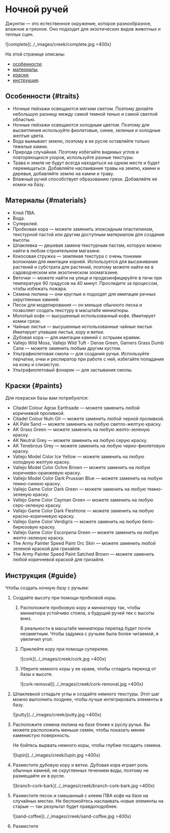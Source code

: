 # Ночной ручей

Джунгли — это естественное окружение, которое разнообразное, влажное и грязное. Оно подходит для экзотических видов животных и теплых сцен.

![complete](../_images/creek/complete.jpg =400x)

На этой странице описаны:
* [особенности](#traits);
* [материалы](#materials);
* [краски](#paints);
* [инструкция](#guide).

## Особенности {#traits}

* Ночные пейзажи освещаются мягким светом. Поэтому делайте небольшую разницу между самой темной тенью и самой светлой областью.
* Ночные пейзажи освещаются холодным цветом. Поэтому для высветления используйте фиолетовые, синие, зеленые и холодные желтые цвета. 
* Вода вымывает землю, поэтому в ее русле оставляйте только тяжелые камни.
* Природа случайная. Поэтому избегайте видимых углов и повторяющихся узоров, используйте разные текстуры.
* Трава и земля не будут всегда находиться на одном месте и будет перемещаться. Добавляйте наслаивание травы на землю, камни и деревья, добавляйте землю на камни и траву.
* Влажный ручей способствует образованию грязи. Добавляйте ее комки на базу.


## Материалы {#materials}

* Клей ПВА.
* Вода.
* Суперклей.
* Пробковая кора — можете заменить эпоксидным пластилином, текстурной пастой или другим доступным материалом для создания высоты. 
* Шпаклевка — дешевая замена текстурным пастам, которую можно найти в любом строительном магазине.
* Кокосовая стружка — земляная текстура с очень тонкими волокнами для имитации корней. Используется для высаживания растений и субстрата для растений, поэтому можете найти ее в садоводческом или экзотическом зоомагазине.
* Веточки — можете найти на улице и продезинфицируйте в печи при температуре 90 градусов на 40 минут. Проследите за процессом, чтобы избежать пожара.
* Семена люпина — они круглые и подходят для имитации речных округленных камней.
* Песок для моделирования — он меньше обычного песка и позволяет создать текстуру в масштабе миниатюры.
* Молотый кофе — высушенный использованный кофе. Имитирует комки грязи.
* Чайные листья — высушенные использованные чайные листья. Имитирует упавшие листья, кору и ветки.
* Дубовая кора — для имитации камней с острыми краями.
* Vallejo Wild Moss, Vallejo Wild Tuft - Dense Green, Gamers Grass Dumb Cane — можете заменить любым другим кустом.
* Ультрафиолетовая смола — для создания ручья. Используйте перчатки, очки и респиратор при работе с ней, избегайте попадания на кожу и слизистую.
* Ультрафиолетовый фонарик — для застывания смолы.

## Краски {#paints}

Для покраски базы вам потребуются:

* Citadel Colour Agrax Earthsade — можете заменить любой коричневой проливкой.
* Citadel Colour Nuln Oil — можете заменить любой черной проливкой.
* AK Pale Sand — можете заменить на любую светло-желтую краску.
* AK Grass Green — можете заменить на любую желто-зеленую краску.
* AK Neutral Grey — можете заменить на любую серую краску.
* AK Tenebrous Grey — можете заменить на любую черно-фиолетовую краску.
* Vallejo Model Color Ice Yellow — можете заменить на любую холодную желтую краску.
* Vallejo Model Color Ochre Brown — можете заменить на любую коричнево-оранжевую краску.
* Vallejo Model Color Dark Prussian Blue — можете заменить на любую темно-синюю краску.
* Vallejo Game Color Dark Green — можете заменить на любую темно-зеленую краску.
* Vallejo Game Color Cayman Green — можете заменить на любую серо-зеленую краску.
* Vallejo Game Color Dark Fleshtone — можете заменить на любую красно-коричневую краску.
* Vallejo Game Color Verdigris — можете заменить на любую бело-бирюзовую краску.
* Vallejo Game Color Escorpena Green — можете заменить на любую желто-зеленую краску.
* The Army Painter Speed Paint Orc Skin — можете заменить любой зеленой краской для гризайля.
* The Army Painter Speed Paint Satched Brown — можете заменить любой коричневой краской для гризайля.

## Инструкция {#guide}

Чтобы создать ночную базу с ручьем:

1. Создайте высоту при помощи пробковой коры. 

   1. Расположите пробковую кору и миниатюру так, чтобы миниатюра устойчиво стояла, а будущий ручей тек с высоты вниз.
   
      В реальности в масштабе миниатюры перепад будет почти незаметным. Чтобы задумка с ручьем была более читаемой, я увеличил угол.

   2. Приклейте кору при помощи суперклея.

      ![cork](../_images/creek/cork.jpg =400x)

   3. Уберите немного коры у ее краев, чтобы сгладить переход от базы к высоте.

      ![cork-removal](../_images/creek/cork-removal.jpg =400x)

2. Шпаклевкой сгладьте углы и создайте немного текстуры. Этот шаг можно выполнить позднее, чтобы лучше интегрировать элементы в базу.
   
   ![putty](../_images/creek/putty.jpg =400x)

3. Расположите семена люпина на базе ближе к руслу ручья. Вы можете расположить меньше семян, чтобы показать менее каменистую поверхность.

   Не бойтесь вырвать немного коры, чтобы глубже посадить семена.

   ![lupin](../_images/creek/lupin.jpg =400x)

4. Разместите дубовую кору и ветки. Дубовая кора играет роль обычных камней, не скругленных течением воды, поэтому не размещайте их в русле.
   
   ![branch-cork-bark](../_images/creek/branch-cork-bark.jpg =400x)

5. Разместите песок и смешанный с клеем ПВА кофе на базе на случайных местах. Не беспокойтесь наслаивать новые элементы на старые — так результат будет правдоподобнее.

   ![sand-coffee](../_images/creek/sand-coffee.jpg =400x)

6. Разместите 